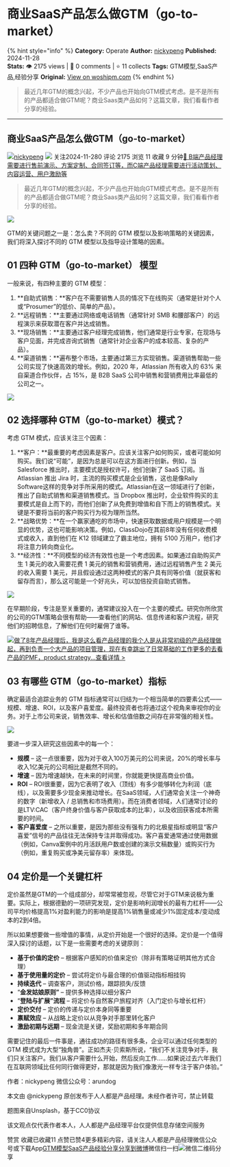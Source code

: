 # 商业SaaS产品怎么做GTM（go-to-market）
{% hint style="info" %}
**Category:** Operate
**Author:** [nickypeng](https://www.woshipm.com/u/67840)
**Published:** 2024-11-28  
**Stats:** 👁️ 2175 views | 💬 0 comments | ⭐ 11 collects
**Tags:** GTM模型,SaaS产品,经验分享
**Original:** [View on woshipm.com](https://www.woshipm.com/operate/6146423.html)
{% endhint %}
> 最近几年GTM的概念兴起，不少产品也开始向GTM模式考虑。是不是所有的产品都适合做GTM呢？商业Saas类产品如何？这篇文章，我们看看作者分享的经验。

---

## 商业SaaS产品怎么做GTM（go-to-market）

[![](https://static.woshipm.com/view/woshipm_api_def_20230508183335_7493.png?imageView2/1/w/72/h/72/q/100)](https://www.woshipm.com/u/67840)[nickypeng](https://www.woshipm.com/u/67840) ![](https://static.woshipm.com/tag/1101_1@2x.png) 关注2024-11-280 评论 2175 浏览 11 收藏 9 分钟[🔗 B端产品经理需要进行售前演示、方案定制、合同签订等，而C端产品经理需要进行活动策划、内容运营、用户激励等](https://ke.qidianla.com/courses/bcpm)

> 最近几年GTM的概念兴起，不少产品也开始向GTM模式考虑。是不是所有的产品都适合做GTM呢？商业Saas类产品如何？这篇文章，我们看看作者分享的经验。

![](https://image.woshipm.com/2023/04/17/897bf476-dcf5-11ed-897e-00163e0b5ff3.png)

GTM的关键问题之一是：怎么卖？不同的 GTM 模型以及影响策略的关键因素，我们将深入探讨不同的 GTM 模型以及指导设计策略的因素。

## 01 四种 GTM（go-to-market） 模型

一般来说，有四种主要的 GTM 模型：

1.  **自助式销售：**客户在不需要销售人员的情况下在线购买（通常是针对个人或“Prosumer”的低价、简单的产品）。
2.  **远程销售：**主要通过网络或电话销售（通常针对 SMB 和腰部客户）的远程演示来获取潜在客户并达成销售。
3.  **现场销售：**主要通过客户经理完成销售，他们通常是行业专家，在现场与客户见面，并完成咨询式销售（通常针对企业客户的成本较高、复杂的产品）。
4.  **渠道销售：**遍布整个市场，主要通过第三方实现销售。渠道销售帮助一些公司实现了快速高效的增长。例如，2020 年，Atlassian 所有收入的 63% 来自渠道合作伙伴，占 15%，是 B2B SaaS 公司中销售和营销费用比率最低的公司之一。

![](https://image.woshipm.com/2024/11/27/ee673298-ac7d-11ef-a499-00163e0b5ff3.png)

## 02 选择哪种 GTM（go-to-market）模式？

考虑 GTM 模式，应该关注三个因素：

1.  **客户：**最重要的考虑因素是客户。应该关注客户如何购买，或者可能如何购买。我们说“可能”，是因为总是可以在这方面进行创新。例如，当 Salesforce 推出时，主要模式是授权许可，他们创新了 SaaS 订阅。当 Atlassian 推出 Jira 时，主流的购买模式是企业销售，这也是像Rally Software这样的竞争对手所采用的模式。Atlassian在这一领域进行了创新，推出了自助式销售和渠道销售模式。当 Dropbox 推出时，企业软件购买的主要模式是自上而下的，而他们创新了从免费到增值和自下而上的销售模式。关键是不要将当前的客户购买行为视为理所当然。
2.  **战略优势：**在一个赢家通吃的市场中，快速获取数据或用户规模是一个明显的优势，这也可能影响决策。例如，ClassDojo在其前8年没有任何收费模式或收入，直到他们在 K12 领域建立了霸主地位，拥有 5100 万用户，他们才将注意力转向商业化。
3.  **经济性：**不同模型的经济有效性也是一个考虑因素。如果通过自助购买产生 1 美元的收入需要花费 1 美元的销售和营销费用，通过远程销售产生 2 美元的收入需要 1 美元，并且假设通过这两种模式的客户具有同等价值（就获客和留存而言），那么这可能是一个好兆头，可以加倍投资自助式销售。

![](https://image.woshipm.com/2024/11/27/895fc436-ac7e-11ef-a499-00163e0b5ff3.png)

在早期阶段，专注是至关重要的，通常建议投入在一个主要的模式。研究你所欣赏的公司的GTM策略会很有帮助——查看他们的网站、信息传递和客户流程，研究他们的招聘信息，了解他们在何时雇佣了谁等。

[![](https://image.woshipm.com/2023/08/02/bf59b8ba-30e4-11ee-88e7-00163e0b5ff3.png)做了8年产品经理后，我是这么看产品经理的我个人是从非常初级的产品经理做起，再到负责一个大产品的项目管理，现在有幸跳出了日常基础的工作更多的去看产品的PMF，product strategy...查看详情 >](https://ke.qidianla.com/courses/bcpm)

## 03 有哪些 GTM（go-to-market）指标

确定最适合追踪业务的 GTM 指标通常可以归结为一个相当简单的四要素公式——规模、增速、ROI，以及客户喜爱度。最终投资者也将通过这个视角来审视你的业务。对于上市公司来说，销售效率、增长和估值倍数之间存在非常强的相关性。

![](https://image.woshipm.com/2024/11/27/79c5af22-ac7e-11ef-b88c-00163e0b5ff3.png)

要进一步深入研究这些因素中的每一个：

*   **规模** – 这一点很重要，因为对于收入100万美元的公司来说，20%的增长率与收入1亿美元的公司相比是截然不同的。
*   **增速** – 因为增速越快，在未来的时间里，你就能更快提高商业价值。
*   **ROI** – ROI很重要，因为它表明了收入（顶线）有多少能够转化为利润（底线），以及需要多少现金来推动增长。在SaaS领域，人们通常会关注一个神奇的数字（新增收入 / 总销售和市场费用）。而在消费者领域，人们通常讨论的是LTV:CAC（客户终身价值与客户获取成本的比率），以及收回获客成本所需要的时间。
*   **客户喜爱度** – 之所以重要，是因为那些没有强有力的北极星指标或明显“客户喜爱”信号的产品往往无法保持专注并取得成功。客户喜爱通常通过使用数据（例如，Canva案例中的月活跃用户数或创建的演示文稿数量）或购买行为（例如，重复购买或净美元留存率）来体现。

## 04 定价是一个关键杠杆

定价虽然是GTM的一个组成部分，却常常被忽视，尽管它对于GTM来说极为重要。实际上，根据德勤的一项研究发现，定价是影响利润增长的最有力杠杆——公司平均价格提高1%对盈利能力的影响是提高1%销售量或减少1%固定成本/变动成本的2到4倍。

所以如果想要做一些增值的事情，从定价开始是一个很好的选择。定价是一个值得深入探讨的话题，以下是一些需要考虑的关键原则：

*   **基于价值的定价** – 根据客户感知的价值来定价（除非有策略证明其他方式合理）
*   **基于使用量的定价** – 尝试将定价与最合理的价值驱动指标相挂钩
*   **持续迭代** – 调查客户，测试价格，跟踪损失/反馈
*   “**金发姑娘原则”** – 提供多种选择以细分客户
*   “**登陆与扩展”流程** – 将定价与自然客户旅程对齐（入门定价与增长杠杆）
*   **定价交付** – 定价的传递与定价本身同等重要
*   **禀赋效应** – 从战略上定价以从竞争对手那里转化客户
*   **激励初期与远期** – 现金流是关键，奖励初期和多年期合同

需要记住的最后一件事是，通往成功的路径有很多条，企业可以通过任何类型的 GTM 模式成为大型“独角兽”。正如杰夫·贝索斯所说，“我们不关注竞争对手，我们只关注客户。我们从客户需要什么开始，然后反向工作……如果说过去六年我们在互联网领域比任何同行做得更好，那就是因为我们像激光一样专注于客户体验。”

作者：nickypeng 微信公众号：arundog

本文由 @nickypeng 原创发布于人人都是产品经理。未经作者许可，禁止转载

题图来自Unsplash，基于CC0协议

该文观点仅代表作者本人，人人都是产品经理平台仅提供信息存储空间服务

赞赏 收藏已收藏11 点赞已赞4更多精彩内容，请关注人人都是产品经理微信公众号或下载App[GTM模型](https://www.woshipm.com/tag/gtm%e6%a8%a1%e5%9e%8b)[SaaS产品](https://www.woshipm.com/tag/saas%e4%ba%a7%e5%93%81)[经验分享](https://www.woshipm.com/tag/%e7%bb%8f%e9%aa%8c%e5%88%86%e4%ba%ab)[分享到微博](https://service.weibo.com/share/share.php?appkey=2775287854&title=商业SaaS产品怎么做GTM（go-to-market）&url=https://www.woshipm.com/operate/6146423.html&pic=https://image.woshipm.com/2023/04/17/897bf476-dcf5-11ed-897e-00163e0b5ff3.png)微信扫一扫![微信二维码](https://api.pwmqr.com/qrcode/create/?url=https://www.woshipm.com/operate/6146423.html)分享